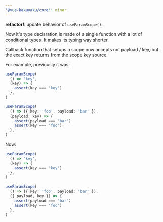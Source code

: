 ```yaml
---
'@vue-kakuyaku/core': minor
---
```


**refactor!**: update behavior of `useParamScope()`.

Now it's type declaration is made of a single function with a lot of conditional types. It makes its typing way shorter.

Callback function that setups a scope now accepts not payload / key, but the exact key returns from the scope key source.

For example, previously it was:

```ts
useParamScope(
  () => 'key',
  (key) => {
    assert(key === 'key')
  },
)

useParamScope(
  () => ({ key: 'foo', payload: 'bar' }),
  (payload, key) => {
    assert(payload === 'bar')
    assert(key === 'foo')
  },
)
```

Now:

```ts
useParamScope(
  () => 'key',
  (key) => {
    assert(key === 'key')
  },
)

useParamScope(
  () => ({ key: 'foo', payload: 'bar' }),
  ({ payload, key }) => {
    assert(payload === 'bar')
    assert(key === 'foo')
  },
)
```

